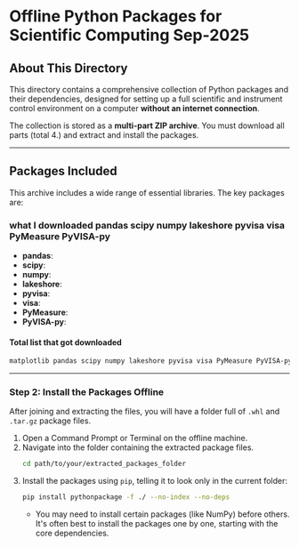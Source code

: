 # Offline Python Packages for Scientific Computing Sep-2025

## About This Directory

This directory contains a comprehensive collection of Python packages and their dependencies, designed for setting up a full scientific and instrument control environment on a computer **without an internet connection**.

The collection is stored as a **multi-part ZIP archive**. You must download all parts (total 4.) and extract and install the packages.

---

## Packages Included 

This archive includes a wide range of essential libraries. The key packages are:
### what I downloaded pandas scipy numpy lakeshore pyvisa visa PyMeasure PyVISA-py 

* **pandas**: 
* **scipy**: 
* **numpy**: 
* **lakeshore**: 
* **pyvisa**: 
* **visa**: 
* **PyMeasure**: 
* **PyVISA-py**: 
#### Total list that got downloaded
   ```bash
matplotlib pandas scipy numpy lakeshore pyvisa visa PyMeasure PyVISA-py contourpy cycler fonttools kiwisolver packaging pillow pyparsing pyqtgraph pyserial python-dateutil pytz requests charset_normalizer idna urllib3 certifi six typing_extensions tzdata wakepy iso8601 pint flexcache flexparser platformdirs
  ```

---

### Step 2: Install the Packages Offline

After joining and extracting the files, you will have a folder full of `.whl` and `.tar.gz` package files.

1.  Open a Command Prompt or Terminal on the offline machine.
2.  Navigate into the folder containing the extracted package files.
    ```bash
    cd path/to/your/extracted_packages_folder
    ```
3.  Install the packages using `pip`, telling it to look only in the current folder:
    ```bash
    pip install pythonpackage -f ./ --no-index --no-deps
    ```
    * You may need to install certain packages (like NumPy) before others. It's often best to install the packages one by one, starting with the core dependencies.
